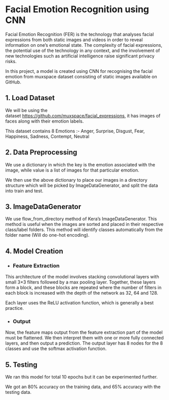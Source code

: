 
# Facial Emotion Recognition using CNN

Facial Emotion Recognition (FER) is the technology that analyses facial expressions from both static images and videos in order to reveal information on one’s emotional state. The complexity of facial expressions, the potential use of the technology in any context, and the involvement of new technologies such as artificial intelligence raise significant privacy risks.

In this project, a model is created using CNN for recognising the facial emotion from muxspace dataset consisting of static images available on GitHub.

## 1. Load Dataset

We will be using the dataset https://github.com/muxspace/facial_expressions, it has images of faces along with their emotion labels.

This dataset contains 8 Emotions :- Anger, Surprise, Disgust, Fear, Happiness, Sadness, Contempt, Neutral

## 2. Data Preprocessing

We use a dictionary in which the key is the emotion associated with the image, while value is a list of images for that particular emotion.

We then use the above dictionary to place our images in a directory structure which will be picked by ImageDataGenerator, and split the data into train and test.

## 3. ImageDataGenerator
We use flow_from_directory method of Kera’s ImageDataGenerator. This method is useful when the images are sorted and placed in their respective class/label folders. This method will identify classes automatically from the folder name (Will do one-hot encoding).

## 4. Model Creation

- ### Feature Extraction

This architecture of the model involves stacking convolutional layers with small 3×3 filters followed by a max pooling layer. Together, these layers form a block, and these blocks are repeated where the number of filters in each block is increased with the depth of the network as 32, 64 and 128. 

Each layer uses the ReLU activation function, which is generally a best practice.

- ### Output

Now, the feature maps output from the feature extraction part of the model must be flattened. We then interpret them with one or more fully connected layers, and then output a prediction. The output layer has 8 nodes for the 8 classes and use the softmax activation function.

## 5. Testing 

We ran this model for total 10 epochs but it can be experimented further.

We got an 80% accuracy on the training data, and 65% accuracy with the testing data.

